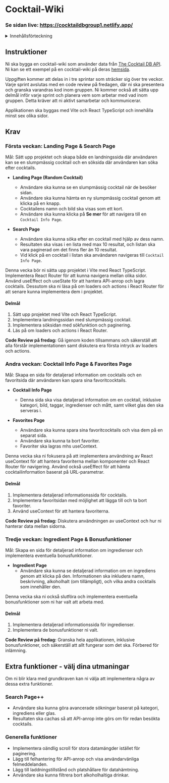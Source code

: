 # Cocktail-Wiki

### Se sidan live: https://cocktaildbgroup1.netlify.app/

<details>

  <summary>Innehållsförteckning</summary>

- [Instruktioner](#instruktioner)
- [Krav](#krav)
  - [Första veckan: Landing Page & Search Page](#första-veckan-landing-page--search-page)
  - [Andra veckan: Cocktail Info Page & Favorites Page](#andra-veckan-cocktail-info-page--favorites-page)
  - [Tredje veckan: Ingredient Page & Bonusfunktioner](#tredje-veckan-ingredient-page--bonusfunktioner)
- [Extra funktioner](#extra-funktioner---välj-dina-utmaningar)
  - [Search Page++](#search-page-1)
  - [General features](#general-features)

</details>

## Instruktioner

Ni ska bygga en cocktail-wiki som använder data från [The Cocktail DB API](https://www.thecocktaildb.com/api.php). Ni kan se ett exempel på en cocktail-wiki på deras [hemsida](https://www.thecocktaildb.com/).

Uppgiften kommer att delas in i tre sprintar som sträcker sig över tre veckor. Varje sprint avslutas med en code review på fredagen, där ni ska presentera och granska varandras kod inom gruppen. Ni kommer också att sätta upp delmål inför varje sprint och planera vem som arbetar med vad inom gruppen. Detta kräver att ni aktivt samarbetar och kommunicerar.

Applikationen ska byggas med Vite och React TypeScript och innehålla minst sex olika sidor.

## Krav

### Första veckan: Landing Page & Search Page

Mål: Sätt upp projektet och skapa både en landningssida där användaren kan se en slumpmässig cocktail och en söksida där användaren kan söka efter cocktails.

- **Landing Page (Random Cocktail)**

  - Användare ska kunna se en slumpmässig cocktail när de besöker sidan.
  - Användare ska kunna hämta en ny slumpmässig cocktail genom att klicka på en knapp.
  - Cocktailens namn och bild ska visas som ett kort.
  - Användare ska kunna klicka på **Se mer** för att navigera till en `Cocktail Info Page`.

- **Search Page**
  - Användare ska kunna söka efter en cocktail med hjälp av dess namn.
  - Resultaten ska visas i en lista med max 10 resultat, och listan ska vara paginerad om det finns fler än 10 resultat.
  - Vid klick på en cocktail i listan ska användaren navigeras till `Cocktail Info Page`.

Denna vecka bör ni sätta upp projektet i Vite med React TypeScript. Implementera React Router för att kunna navigera mellan olika sidor. Använd useEffect och useState för att hantera API-anrop och lagra cocktails. Dessutom ska ni läsa på om loaders och actions i React Router för att senare kunna implementera dem i projektet.

#### Delmål

1. Sätt upp projektet med Vite och React TypeScript.
2. Implementera landningssidan med slumpmässig cocktail.
3. Implementera söksidan med sökfunktion och paginering.
4. Läs på om loaders och actions i React Router.

**Code Review på fredag:** Gå igenom koden tillsammans och säkerställ att alla förstår implementationen samt diskutera era första intryck av loaders och actions.

### Andra veckan: Cocktail Info Page & Favorites Page

Mål: Skapa en sida för detaljerad information om cocktails och en favoritsida där användaren kan spara sina favoritcocktails.

- **Cocktail Info Page**

  - Denna sida ska visa detaljerad information om en cocktail, inklusive kategori, bild, taggar, ingredienser och mått, samt vilket glas den ska serveras i.

- **Favorites Page**
  - Användare ska kunna spara sina favoritcocktails och visa dem på en separat sida.
  - Användare ska kunna ta bort favoriter.
  - Favoriter ska lagras mhs useContext.

Denna vecka ska ni fokusera på att implementera användning av React useContext för att hantera favoriterna mellan komponenter och React Router för navigering. Använd också useEffect för att hämta cocktailinformation baserat på URL-parametrar.

#### Delmål

1. Implementera detaljerad informationssida för cocktails.
2. Implementera favoritsidan med möjlighet att lägga till och ta bort favoriter.
3. Använd useContext för att hantera favoriterna.

**Code Review på fredag:** Diskutera användningen av useContext och hur ni hanterar data mellan sidorna.

### Tredje veckan: Ingredient Page & Bonusfunktioner

Mål: Skapa en sida för detaljerad information om ingredienser och implementera eventuella bonusfunktioner.

- **Ingredient Page**
  - Användare ska kunna se detaljerad information om en ingrediens genom att klicka på den. Informationen ska inkludera namn, beskrivning, alkoholhalt (om tillämpligt), och vilka andra cocktails som innehåller den.

Denna vecka ska ni också slutföra och implementera eventuella bonusfunktioner som ni har valt att arbeta med.

#### Delmål

1. Implementera detaljerad informationssida för ingredienser.
2. Implementera de bonusfunktioner ni valt.

**Code Review på fredag:** Granska hela applikationen, inklusive bonusfunktioner, och säkerställ att allt fungerar som det ska. Förbered för inlämning.

## Extra funktioner - välj dina utmaningar

Om ni blir klara med grundkraven kan ni välja att implementera några av dessa extra funktioner.

### Search Page++

- Användare ska kunna göra avancerade sökningar baserat på kategori, ingrediens eller glas.
- Resultaten ska cachas så att API-anrop inte görs om för redan besökta cocktails.

### Generella funktioner

- Implementera oändlig scroll för stora datamängder istället för paginering.
- Lägg till felhantering för API-anrop och visa användarvänliga felmeddelanden.
- Lägg till laddningstillstånd och platshållare för datahämtning.
- Användare ska kunna filtrera bort alkoholhaltiga drinkar.

